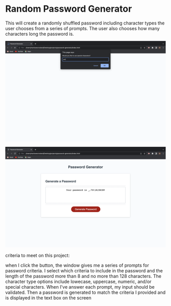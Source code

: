 # Random Password Generator


This will create a randomly shuffled password including character types the user chooses from a series of prompts. The user also chooses how many characters long the password is.


![screenshot01](/assets/photos/screenshot-01.png)

![screenshot02](/assets/photos/screenshot-02.png)




criteria to meet on this project:


when I click the button, the window gives me a series of prompts for password criteria. I select which criteria to include in the password and the length of the password more than 8 and no more than 128 characters. The character type options include lowecase, uppercase, numeric, and/or special characters. When I've answer each prompt, my input should be validated. Then a password is generated to match the criteria I provided and is displayed in the text box on the screen
